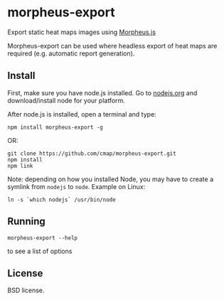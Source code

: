 # morpheus-export
Export static heat maps images using [Morpheus.js](https://software.broadinstitute.org/morpheus/)
 
Morpheus-export can be used where headless export of heat maps are required (e.g. automatic report generation).

## Install

First, make sure you have node.js installed. Go to [nodejs.org](https://nodejs.org/en/download/) and download/install node for your platform. 

After node.js is installed, open a terminal and type:
    
    npm install morpheus-export -g

OR:
    
    git clone https://github.com/cmap/morpheus-export.git
    npm install
    npm link


Note: depending on how you installed Node, you may have to create a symlink from `nodejs` to `node`. Example on Linux:

```
ln -s `which nodejs` /usr/bin/node
```

## Running
    
    morpheus-export --help
to see a list of options


## License

BSD license.
